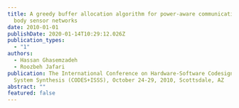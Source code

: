 ```yaml
---
title: A greedy buffer allocation algorithm for power-aware communication in
  body sensor networks
date: 2010-01-01
publishDate: 2020-01-14T10:29:12.026Z
publication_types:
  - "1"
authors:
  - Hassan Ghasemzadeh
  - Roozbeh Jafari
publication: The International Conference on Hardware-Software Codesign and
  System Synthesis (CODES+ISSS), October 24-29, 2010, Scottsdale, AZ
abstract: ""
featured: false
---
```

